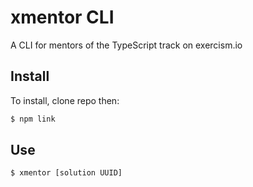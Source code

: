 # xmentor CLI

A CLI for mentors of the TypeScript track on exercism.io

## Install
To install, clone repo then: 

```bash
$ npm link
```

## Use
```bash
$ xmentor [solution UUID]
```
